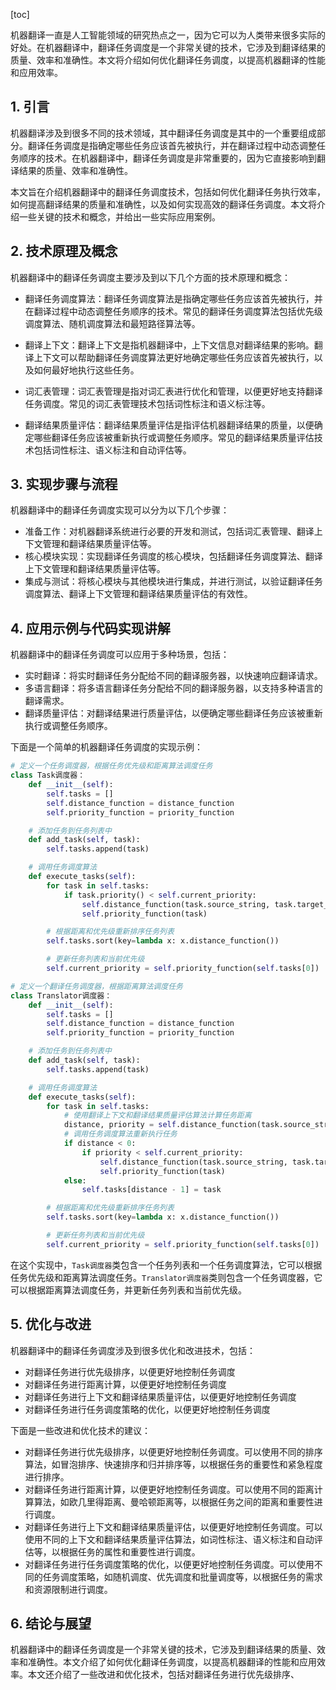 
[toc]                    
                
                
机器翻译一直是人工智能领域的研究热点之一，因为它可以为人类带来很多实际的好处。在机器翻译中，翻译任务调度是一个非常关键的技术，它涉及到翻译结果的质量、效率和准确性。本文将介绍如何优化翻译任务调度，以提高机器翻译的性能和应用效率。

## 1. 引言

机器翻译涉及到很多不同的技术领域，其中翻译任务调度是其中的一个重要组成部分。翻译任务调度是指确定哪些任务应该首先被执行，并在翻译过程中动态调整任务顺序的技术。在机器翻译中，翻译任务调度是非常重要的，因为它直接影响到翻译结果的质量、效率和准确性。

本文旨在介绍机器翻译中的翻译任务调度技术，包括如何优化翻译任务执行效率，如何提高翻译结果的质量和准确性，以及如何实现高效的翻译任务调度。本文将介绍一些关键的技术和概念，并给出一些实际应用案例。

## 2. 技术原理及概念

机器翻译中的翻译任务调度主要涉及到以下几个方面的技术原理和概念：

- 翻译任务调度算法：翻译任务调度算法是指确定哪些任务应该首先被执行，并在翻译过程中动态调整任务顺序的技术。常见的翻译任务调度算法包括优先级调度算法、随机调度算法和最短路径算法等。

- 翻译上下文：翻译上下文是指机器翻译中，上下文信息对翻译结果的影响。翻译上下文可以帮助翻译任务调度算法更好地确定哪些任务应该首先被执行，以及如何最好地执行这些任务。

- 词汇表管理：词汇表管理是指对词汇表进行优化和管理，以便更好地支持翻译任务调度。常见的词汇表管理技术包括词性标注和语义标注等。

- 翻译结果质量评估：翻译结果质量评估是指评估机器翻译结果的质量，以便确定哪些翻译任务应该被重新执行或调整任务顺序。常见的翻译结果质量评估技术包括词性标注、语义标注和自动评估等。

## 3. 实现步骤与流程

机器翻译中的翻译任务调度实现可以分为以下几个步骤：

- 准备工作：对机器翻译系统进行必要的开发和测试，包括词汇表管理、翻译上下文管理和翻译结果质量评估等。
- 核心模块实现：实现翻译任务调度的核心模块，包括翻译任务调度算法、翻译上下文管理和翻译结果质量评估等。
- 集成与测试：将核心模块与其他模块进行集成，并进行测试，以验证翻译任务调度算法、翻译上下文管理和翻译结果质量评估的有效性。

## 4. 应用示例与代码实现讲解

机器翻译中的翻译任务调度可以应用于多种场景，包括：

- 实时翻译：将实时翻译任务分配给不同的翻译服务器，以快速响应翻译请求。
- 多语言翻译：将多语言翻译任务分配给不同的翻译服务器，以支持多种语言的翻译需求。
- 翻译质量评估：对翻译结果进行质量评估，以便确定哪些翻译任务应该被重新执行或调整任务顺序。

下面是一个简单的机器翻译任务调度的实现示例：

```python
# 定义一个任务调度器，根据任务优先级和距离算法调度任务
class Task调度器：
    def __init__(self):
        self.tasks = []
        self.distance_function = distance_function
        self.priority_function = priority_function

    # 添加任务到任务列表中
    def add_task(self, task):
        self.tasks.append(task)

    # 调用任务调度算法
    def execute_tasks(self):
        for task in self.tasks:
            if task.priority() < self.current_priority:
                self.distance_function(task.source_string, task.target_string)
                self.priority_function(task)

        # 根据距离和优先级重新排序任务列表
        self.tasks.sort(key=lambda x: x.distance_function())

        # 更新任务列表和当前优先级
        self.current_priority = self.priority_function(self.tasks[0])

# 定义一个翻译任务调度器，根据距离算法调度任务
class Translator调度器：
    def __init__(self):
        self.tasks = []
        self.distance_function = distance_function
        self.priority_function = priority_function

    # 添加任务到任务列表中
    def add_task(self, task):
        self.tasks.append(task)

    # 调用任务调度算法
    def execute_tasks(self):
        for task in self.tasks:
            # 使用翻译上下文和翻译结果质量评估算法计算任务距离
            distance, priority = self.distance_function(task.source_string, task.target_string)
            # 调用任务调度算法重新执行任务
            if distance < 0:
                if priority < self.current_priority:
                    self.distance_function(task.source_string, task.target_string)
                    self.priority_function(task)
            else:
                self.tasks[distance - 1] = task

        # 根据距离和优先级重新排序任务列表
        self.tasks.sort(key=lambda x: x.distance_function())

        # 更新任务列表和当前优先级
        self.current_priority = self.priority_function(self.tasks[0])
```

在这个实现中，`Task调度器`类包含一个任务列表和一个任务调度算法，它可以根据任务优先级和距离算法调度任务。`Translator调度器`类则包含一个任务调度器，它可以根据距离算法调度任务，并更新任务列表和当前优先级。

## 5. 优化与改进

机器翻译中的翻译任务调度涉及到很多优化和改进技术，包括：

- 对翻译任务进行优先级排序，以便更好地控制任务调度
- 对翻译任务进行距离计算，以便更好地控制任务调度
- 对翻译任务进行上下文和翻译结果质量评估，以便更好地控制任务调度
- 对翻译任务进行任务调度策略的优化，以便更好地控制任务调度

下面是一些改进和优化技术的建议：

- 对翻译任务进行优先级排序，以便更好地控制任务调度。可以使用不同的排序算法，如冒泡排序、快速排序和归并排序等，以根据任务的重要性和紧急程度进行排序。
- 对翻译任务进行距离计算，以便更好地控制任务调度。可以使用不同的距离计算算法，如欧几里得距离、曼哈顿距离等，以根据任务之间的距离和重要性进行调度。
- 对翻译任务进行上下文和翻译结果质量评估，以便更好地控制任务调度。可以使用不同的上下文和翻译结果质量评估算法，如词性标注、语义标注和自动评估等，以根据任务的属性和重要性进行调度。
- 对翻译任务进行任务调度策略的优化，以便更好地控制任务调度。可以使用不同的任务调度策略，如随机调度、优先调度和批量调度等，以根据任务的需求和资源限制进行调度。

## 6. 结论与展望

机器翻译中的翻译任务调度是一个非常关键的技术，它涉及到翻译结果的质量、效率和准确性。本文介绍了如何优化翻译任务调度，以提高机器翻译的性能和应用效率。本文还介绍了一些改进和优化技术，包括对翻译任务进行优先级排序、

